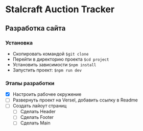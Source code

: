 # Stalcraft Auction Tracker

## Разработка сайта

### Установка

 - Скопировать командой `$git clone`
 - Перейти в директорию проекта `$cd project`
 - Установить зависимости `$npm install`
 - Запустить проект: `$npm run dev`

### Этапы разработки

- [x] Настроить рабочее окружение
- [ ] Развернуть проект на Versel, добавить ссылку в Readme
- [ ] Создать лайоут страниц
  * [ ] Сделать Header
  * [ ] Сделать Footer
  * [ ] Сделать Main